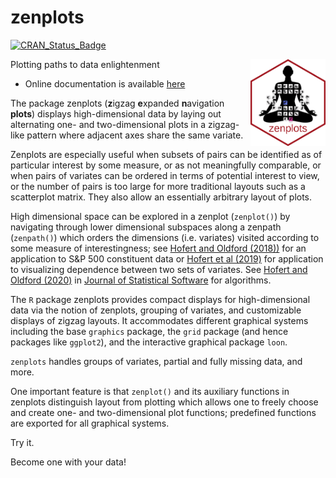 # zenplots

[![CRAN\_Status\_Badge](https://www.r-pkg.org/badges/version/zenplots)](https://cran.r-project.org/package=zenplots)

Plotting paths to data enlightenment <img src="man/figures/logo.png" align="right" width="120" />

* Online documentation is available [here](https://great-northern-diver.github.io/zenplots/)

The package zenplots (**z**igzag
**e**xpanded **n**avigation **plots**) displays high-dimensional data by laying out alternating one- and two-dimensional plots in a zigzag-like pattern where adjacent axes share the same variate. 

Zenplots are especially useful when
subsets of pairs can be identified as of particular interest by some measure, or as not meaningfully comparable, or when pairs of variates can be ordered in terms of potential interest to view, or the number of pairs is too large for more traditional layouts such as a scatterplot matrix. They also allow an essentially arbitrary layout of plots. 

High dimensional space can be explored in a zenplot (`zenplot()`) by navigating through lower dimensional subspaces along a zenpath (`zenpath()`) which orders the dimensions (i.e. variates) visited according to some measure of interestingness; see [Hofert and Oldford (2018))](https://www.sciencedirect.com/science/article/pii/S245230621730031X) for an application to S&P 500 constituent data or [Hofert et al (2019)](https://www.sciencedirect.com/science/article/pii/S0047259X1830023X) for application to visualizing dependence between two sets of variates.  See [Hofert and Oldford (2020)](https://doi.org/10.18637/jss.v095.i04) in [Journal of Statistical Software](https://www.jstatsoft.org/) for algorithms.

The `R` package zenplots provides compact displays for high-dimensional data via the
notion of zenplots, grouping of variates, and customizable displays of zigzag layouts. It accommodates different graphical systems including the base `graphics` package, the `grid` package (and hence packages like `ggplot2`), and the interactive graphical package `loon`. 

`zenplots` handles groups of variates, partial and fully missing data, and more. 

One important feature is that `zenplot()` and its auxiliary functions in zenplots distinguish layout from plotting which allows one to freely choose and create one- and two-dimensional plot functions; predefined functions are exported for all graphical systems.

Try it. 

Become one with your data!
